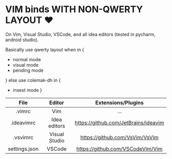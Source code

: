 # VIM binds WITH NON-QWERTY LAYOUT ❤

On Vim, Visual Studio, VSCode, and all idea editors (tested in pycharm, android studio).

Basically use qwerty layout when in {

* normal mode
* visual mode
* pending mode
  
} else use colemak-dh in {

* insest mode
}

| File | Editor | Extensions/Plugins |
| :---: | :---: | :---: |
| .vimrc | Vim | ... |
| .ideavimrc | Idea editors | <https://github.com/JetBrains/ideavim> |
| .vsvimrc | Visual Studio | <https://github.com/VsVim/VsVim> |
| settings.json | VSCode | <https://github.com/VSCodeVim/Vim> |
